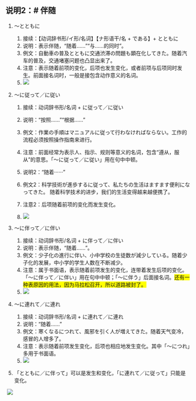 说明2：# 伴随
---
1. 〜とともに
	1. 接续：【动词辞书形/イ形/名词】【ナ形语干/名 + である】+ とともに
	2. 说明：表示伴随，“随着……”“与……的同时”。
	3. 例文：自動車の普及とともに交通渋滞の問題も顕在化してきた。随着汽车的普及，交通堵塞问题也凸显出来了。
	4. 注意：表示随着前项的变化，后项也发生变化，或者前项与后项同时发生。前面接名词时，一般是接包含动作意义的名词。
	5. ![](image-20250226212348.png)

2. 〜に従って／に従い
	1. 接续：动词辞书形/名词 + に従って／に従い
	2. 说明：“按照……”“根据……”
	3. 例文：作業の手順はマニュアルに従って行わなければならない。工作的流程必须按照操作指南来进行。
	4. 注意：前面经常为表示人、指示、规则等意义的名词，包含“遵从，服从”的意思。「〜に従って／に従い」用在句中中顿。
	
	5. 说明2：“随着······”
	6. 例文2：科学技術が進歩するに従って、私たちの生活はますます便利になってきた。
			 随着科学技术的进步，我们的生活变得越来越便携了。
	7. 注意2：后项随着前项的变化而发生变化。
	8. ![](image-20250226212638.png)

3. 〜に伴って／に伴い
	1. 接续：动词辞书形/名词 + に伴って／に伴い
	2. 说明：表示伴随，“随着……”。
	3. 例文：少子化の進行に伴い、小中学校の生徒数が減少している。随着少子化的发展，中小学的学生人数在不断减少。
	4. 注意：属于书面语，表示随着前项发生的变化，连带着发生后项的变化。「〜に伴って／に伴い」用在句中中顿；「〜に伴う」后面接名词。<span style="background-color: yellow;">还有一种表原因的用法，因为马拉松召开，所以道路被封了。</span>
	5. ![](image-20250226212435.png)

4. 〜に連れて／に連れ
	1. 接续：动词辞书形/名词 + に連れて／に連れ
	2. 说明：“随着……”
	3. 例文：寒くなるにつれて、風邪を引く人が増えてきた。随着天气变冷，感冒的人增多了。
	4. 注意：表示随着前项发生变化，后项也相应地发生变化。其中「〜につれ」多用于书面语。
	5. ![](image-20250226212609.png)
   
5. 「とともに／に伴って」可以是发生和变化，「に連れて／に従って」只能是变化。

​	![](image-20250226205839.png)